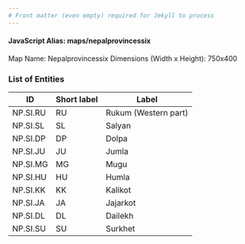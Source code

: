 ```yaml
---
# Front matter (even empty) required for Jekyll to process
---
```


#### JavaScript Alias: maps/nepalprovincessix

Map Name: Nepalprovincessix
Dimensions (Width x Height): 750x400






### List of Entities

ID | Short label | Label
---|---|---|
NP.SI.RU|RU|Rukum (Western part)
NP.SI.SL|SL|Salyan
NP.SI.DP|DP|Dolpa
NP.SI.JU|JU|Jumla
NP.SI.MG|MG|Mugu
NP.SI.HU|HU|Humla
NP.SI.KK|KK|Kalikot
NP.SI.JA|JA|Jajarkot
NP.SI.DL|DL|Dailekh
NP.SI.SU|SU|Surkhet